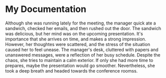# My Documentation

Although she was running lately for the meeting, the manager quick ate a sandwich, checked her emails, and then rushed out the door. The sandwich was delicious, but her mind was on the upcoming presentation. It's importance that she arrives on time, and makes a strong impression. However, her thoughtes were scattered, and the stress of the situation caused her to feel unease. The manager's desk, cluttered with papers and unanswered messages, were a reflection of her busy schedule. Despite the chaos, she tries to maintain a calm exterior. If only she had more time to prepares, maybe the presentation would go smoother. Nevertheless, she took a deep breath and headed towards the conference roomss.